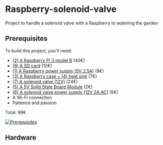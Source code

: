 # Raspberry-solenoid-valve
Project to handle a solenoid valve with a Raspberry to watering the garden

## Prerequisites
To build this project, you'll need:
* [(2) A Raspberry Pi 3 model B](https://www.adafruit.com/product/3055) (40€)
* [(8) A SD card](http://boutique.semageek.com/fr/773-micro-sd-16-gb-avec-adaptater-sd-et-os-noobs.html) (12€)
* [(1) A Raspberry power supply (5V 2.5A)](https://www.amazon.fr/SainSmart-Certified-Raspberry-Adaptateur-Certification/dp/B01LHE8DBU/ref=sr_1_cc_2?s=aps&ie=UTF8&qid=1513517344&sr=1-2-catcorr&keywords=raspberry+3+Power+supply) (8€)
* [(3) A Raspberry case + (4) heat sink](https://www.amazon.fr/gp/product/B01CPCMWWO/ref=oh_aui_detailpage_o00_s00?ie=UTF8&psc=1) (7€)
* [(7) A solenoid valve (12V)](https://www.amazon.fr/gp/product/B01MS7H1ZP/ref=oh_aui_detailpage_o01_s00?ie=UTF8&psc=1) (24€)
* [(5) A 5V Solid State Board Module](https://www.amazon.fr/gp/product/B00L11KL10/ref=oh_aui_detailpage_o00_s00?ie=UTF8&psc=1) (2€)
* [(6) A solenoid valve power supply (12V 2A AC)](https://www.amazon.fr/gp/product/B00XKO6D1S/ref=od_aui_detailpages00?ie=UTF8&psc=1) (5€)
* A Wi-Fi connection
* Patience and passion

Total: 98€

[![Prerequisites](https://i.imgur.com/gMnlF2g.jpg)](https://i.imgur.com/gMnlF2g.jpg)

## Hardware
